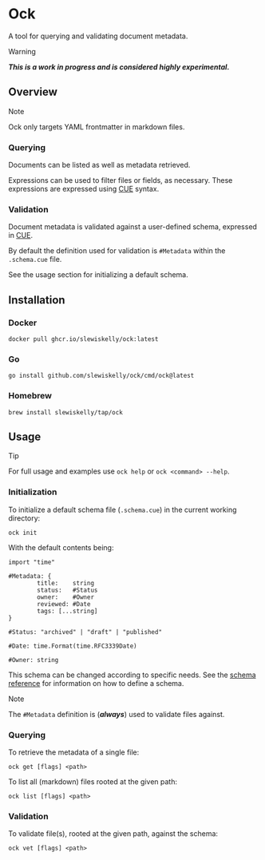 # Ock

A tool for querying and validating document metadata.

> [!WARNING]
> ___This is a work in progress and is considered highly experimental.___

## Overview

> [!NOTE]
> Ock only targets YAML frontmatter in markdown files.

### Querying

Documents can be listed as well as metadata retrieved.

Expressions can be used to filter files or fields, as necessary. These
expressions are expressed using [CUE](https://cuelang.org/) syntax.

### Validation

Document metadata is validated against a user-defined schema, expressed in
[CUE](https://cuelang.org/).

By default the definition used for validation is `#Metadata` within the
`.schema.cue` file.

See the usage section for initializing a default schema.

## Installation

### Docker

```shell
docker pull ghcr.io/slewiskelly/ock:latest
```

### Go

```shell
go install github.com/slewiskelly/ock/cmd/ock@latest
```

### Homebrew

```shell
brew install slewiskelly/tap/ock
```

## Usage

> [!TIP]
> For full usage and examples use `ock help` or `ock <command> --help`.

### Initialization

To initialize a default schema file (`.schema.cue`) in the current working
directory:

```shell
ock init
```

With the default contents being:

```cue
import "time"

#Metadata: {
        title:    string
        status:   #Status
        owner:    #Owner
        reviewed: #Date
        tags: [...string]
}

#Status: "archived" | "draft" | "published"

#Date: time.Format(time.RFC3339Date)

#Owner: string
```

This schema can be changed according to specific needs. See the
[schema reference](./docs/references/schema.md) for information on how to define
a schema.

> [!NOTE]
> The `#Metadata` definition is (___always___) used to validate files against.

### Querying

To retrieve the metadata of a single file:

```shell
ock get [flags] <path>
```

To list all (markdown) files rooted at the given path:

```shell
ock list [flags] <path>
```

### Validation

To validate file(s), rooted at the given path, against the schema:

```shell
ock vet [flags] <path>
```

